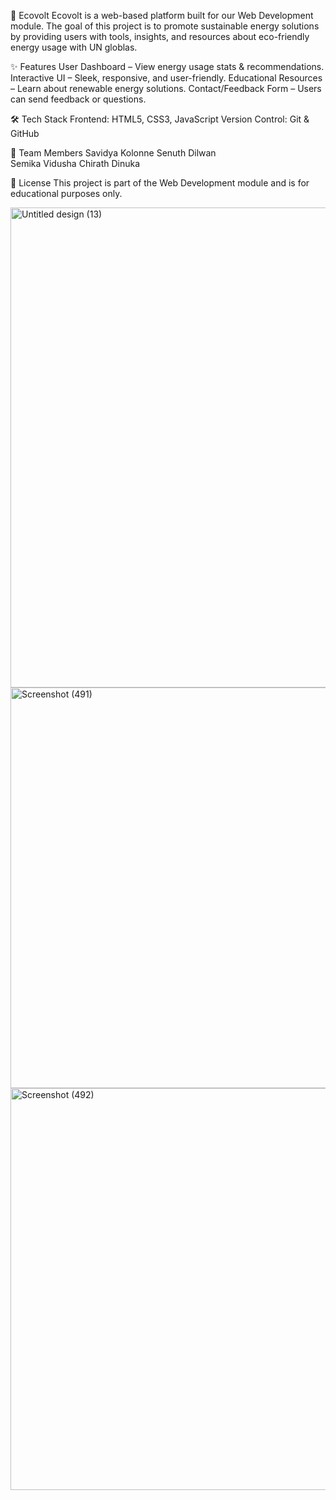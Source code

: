 🌱 Ecovolt
Ecovolt is a web-based platform built for our Web Development module.
The goal of this project is to promote sustainable energy solutions by providing users with tools, insights, and resources about eco-friendly energy usage with UN globlas.

✨ Features
User Dashboard – View energy usage stats & recommendations.
Interactive UI – Sleek, responsive, and user-friendly.
Educational Resources – Learn about renewable energy solutions.
Contact/Feedback Form – Users can send feedback or questions.

🛠 Tech Stack
Frontend: HTML5, CSS3, JavaScript 
Version Control: Git & GitHub

👥 Team Members
Savidya Kolonne 
Senuth Dilwan  
Semika Vidusha
Chirath Dinuka

📜 License
This project is part of the Web Development module and is for educational purposes only.

<img width="1024" height="768" alt="Untitled design (13)" src="https://github.com/user-attachments/assets/861bf730-3779-4137-ad05-68adea530ecb" />
<img width="1366" height="641" alt="Screenshot (491)" src="https://github.com/user-attachments/assets/b0c5ea4e-7891-4d61-92cd-acfb8d4cf538" />
<img width="1366" height="643" alt="Screenshot (492)" src="https://github.com/user-attachments/assets/93e1b943-663f-4528-b249-87333fe9f9fc" />

